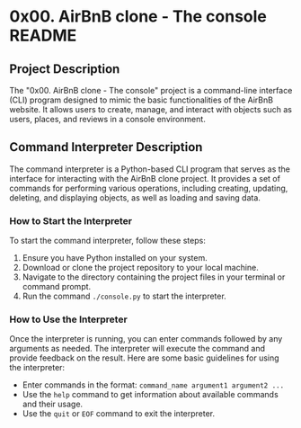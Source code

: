 # 0x00. AirBnB clone - The console README

## Project Description
The "0x00. AirBnB clone - The console" project is a command-line interface (CLI) program designed to mimic the basic functionalities of the AirBnB website. It allows users to create, manage, and interact with objects such as users, places, and reviews in a console environment.

## Command Interpreter Description
The command interpreter is a Python-based CLI program that serves as the interface for interacting with the AirBnB clone project. It provides a set of commands for performing various operations, including creating, updating, deleting, and displaying objects, as well as loading and saving data.

### How to Start the Interpreter
To start the command interpreter, follow these steps:
1. Ensure you have Python installed on your system.
2. Download or clone the project repository to your local machine.
3. Navigate to the directory containing the project files in your terminal or command prompt.
4. Run the command `./console.py` to start the interpreter.

### How to Use the Interpreter
Once the interpreter is running, you can enter commands followed by any arguments as needed. The interpreter will execute the command and provide feedback on the result. Here are some basic guidelines for using the interpreter:

- Enter commands in the format: `command_name argument1 argument2 ...`
- Use the `help` command to get information about available commands and their usage.
- Use the `quit` or `EOF` command to exit the interpreter.

